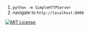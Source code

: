 1. `python -m SimpleHTTPServer`
1. navigate to `http://localhost:8000`

[![MIT License](https://img.shields.io/badge/license-MIT-blue.svg)](http://opensource.org/licenses/MIT)
